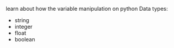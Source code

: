 learn about how the variable manipulation on python
Data types:
- string 
- integer 
- float
- boolean